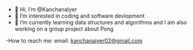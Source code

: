 - 👋 Hi, I’m @KanchanaIyer
- 👀 I’m interested in coding and software devlopment
- 🌱 I’m currently learning data structures and algorithms and I am also working on a group project about Pong

-How to reach me:
email: kanchanaiyer02@gmail.com

<!---
KanchanaIyer/KanchanaIyer is a ✨ special ✨ repository because its `README.md` (this file) appears on your GitHub profile.
You can click the Preview link to take a look at your changes.
--->
